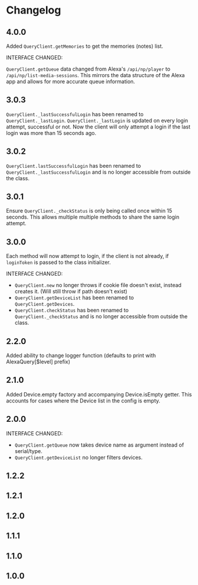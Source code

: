 # Changelog

## 4.0.0

Added `QueryClient.getMemories` to get the memories (notes) list.

INTERFACE CHANGED:

`QueryClient.getQueue` data changed from Alexa's `/api/np/player` to `/api/np/list-media-sessions`.
This mirrors the data structure of the Alexa app and allows for more accurate queue information.

## 3.0.3

`QueryClient._lastSuccessfulLogin` has been renamed to `QueryClient._lastLogin`.
`QueryClient._lastLogin` is updated on every login attempt, successful or not.
Now the client will only attempt a login if the last login was more than 15 seconds ago.

## 3.0.2

`QueryClient.lastSuccessfulLogin` has been renamed to `QueryClient._lastSuccessfulLogin` and is no longer accessible from outside the class.

## 3.0.1

Ensure `QueryClient._checkStatus` is only being called once within 15 seconds.
This allows multiple multiple methods to share the same login attempt.

## 3.0.0

Each method will now attempt to login, if the client is not already, if `loginToken` is passed to the class initializer.

INTERFACE CHANGED:

- `QueryClient.new` no longer throws if cookie file doesn't exist, instead creates it. (Will still throw if path doesn't exist)
- `QueryClient.getDeviceList` has been renamed to `QueryClient.getDevices`.
- `QueryClient.checkStatus` has been renamed to `QueryClient._checkStatus` and is no longer accessible from outside the class.

## 2.2.0

Added ability to change logger function (defaults to print with AlexaQuery\[$level\] prefix)

## 2.1.0

Added Device.empty factory and accompanying Device.isEmpty getter.
This accounts for cases where the Device list in the config is empty.

## 2.0.0

INTERFACE CHANGED:

- `QueryClient.getQueue` now takes device name as argument instead of serial/type.
- `QueryClient.getDeviceList` no longer filters devices.

## 1.2.2

## 1.2.1

## 1.2.0

## 1.1.1

## 1.1.0

## 1.0.0

